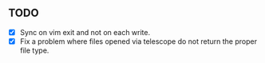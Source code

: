 ## TODO

- [x] Sync on vim exit and not on each write.
- [x] Fix a problem where files opened via telescope do not return the proper file type.
